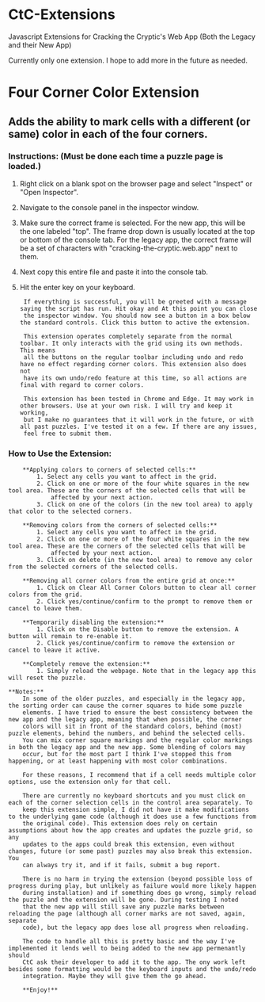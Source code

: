 # CtC-Extensions
Javascript Extensions for Cracking the Cryptic's Web App (Both the Legacy and their New App)

Currently only one extension. I hope to add more in the future as needed.

# Four Corner Color Extension

## Adds the ability to mark cells with a different (or same) color in each of the four corners.

### Instructions: (Must be done each time a puzzle page is loaded.)

1. Right click on a blank spot on the browser page and select "Inspect" or "Open Inspector".
2. Navigate to the console panel in the inspector window.
3. Make sure the correct frame is selected. For the new app, this will be the one labeled "top". The frame drop down is usually located at the top or bottom of the console tab. For the legacy app, the correct frame will be a set of characters with "cracking-the-cryptic.web.app" next to them.
4. Next copy this entire file and paste it into the console tab.
5. Hit the enter key on your keyboard.

        If everything is successful, you will be greeted with a message saying the script has run. Hit okay and At this point you can close
        the inspector window. You should now see a button in a box below the standard controls. Click this button to active the extension.

        This extension operates completely separate from the normal toolbar. It only interacts with the grid using its own methods. This means
        all the buttons on the regular toolbar including undo and redo have no effect regarding corner colors. This extension also does not
        have its own undo/redo feature at this time, so all actions are final with regard to corner colors.
        
        This extension has been tested in Chrome and Edge. It may work in other browsers. Use at your own risk. I will try and keep it working,
        but I make no guarantees that it will work in the future, or with all past puzzles. I've tested it on a few. If there are any issues,
        feel free to submit them.

###    How to Use the Extension:
        **Applying colors to corners of selected cells:**
            1. Select any cells you want to affect in the grid.
            2. Click on one or more of the four white squares in the new tool area. These are the corners of the selected cells that will be
                affected by your next action.
            3. Click on one of the colors (in the new tool area) to apply that color to the selected corners.

        **Removing colors from the corners of selected cells:**
            1. Select any cells you want to affect in the grid.
            2. Click on one or more of the four white squares in the new tool area. These are the corners of the selected cells that will be
                affected by your next action.
            3. Click on delete (in the new tool area) to remove any color from the selected corners of the selected cells.

        **Removing all corner colors from the entire grid at once:**
            1. Click on Clear All Corner Colors button to clear all corner colors from the grid.
            2. Click yes/continue/confirm to the prompt to remove them or cancel to leave them.

        **Temporarily disabling the extension:**
            1. Click on the Disable button to remove the extension. A button will remain to re-enable it.
            2. Click yes/continue/confirm to remove the extension or cancel to leave it active.
        
        **Completely remove the extension:**
            1. Simply reload the webpage. Note that in the legacy app this will reset the puzzle.
    
    **Notes:**
        In some of the older puzzles, and especially in the legacy app, the sorting order can cause the corner squares to hide some puzzle
        elements. I have tried to ensure the best consistency between the new app and the legacy app, meaning that when possible, the corner
        colors will sit in front of the standard colors, behind (most) puzzle elements, behind the numbers, and behind the selected cells. 
        You can mix corner square markings and the regular color markings in both the legacy app and the new app. Some blending of colors may
        occur, but for the most part I think I've stopped this from happening, or at least happening with most color combinations.
        
        For these reasons, I recommend that if a cell needs multiple color options, use the extension only for that cell.
        
        There are currently no keyboard shortcuts and you must click on each of the corner selection cells in the control area separately. To
        keep this extension simple, I did not have it make modifications to the underlying game code (although it does use a few functions from
        the original code). This extension does rely on certain assumptions about how the app creates and updates the puzzle grid, so any
        updates to the apps could break this extension, even without changes, future (or some past) puzzles may also break this extension. You
        can always try it, and if it fails, submit a bug report. 
        
        There is no harm in trying the extension (beyond possible loss of progress during play, but unlikely as failure would more likely happen
        during installation) and if something does go wrong, simply reload the puzzle and the extension will be gone. During testing I noted
        that the new app will still save any puzzle marks between reloading the page (although all corner marks are not saved, again, separate
        code), but the legacy app does lose all progress when reloading.
        
        The code to handle all this is pretty basic and the way I've implemented it lends well to being added to the new app permenantly should
        CtC ask their developer to add it to the app. The ony work left besides some formatting would be the keyboard inputs and the undo/redo
        integration. Maybe they will give them the go ahead.

        **Enjoy!**
